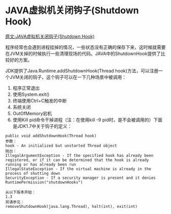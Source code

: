 # JAVA虚拟机关闭钩子(Shutdown Hook)
[原文:JAVA虚拟机关闭钩子(Shutdown Hook)](http://blog.csdn.net/u013256816/article/details/50394923)


程序经常也会遇到进程挂掉的情况，一些状态没有正确的保存下来，这时候就需要在JVM关掉的时候执行一些清理现场的代码。JAVA中的ShutdownHook提供了比较好的方案。

JDK提供了Java.Runtime.addShutdownHook(Thread hook)方法，可以注册一个JVM关闭的钩子，这个钩子可以在一下几种场景中被调用：

1.  程序正常退出
2.  使用System.exit()
3.  终端使用Ctrl+C触发的中断
4.  系统关闭
5.  OutOfMemory宕机
6.  使用Kill pid命令干掉进程（注：在使用kill -9 pid时，是不会被调用的）下面是JDK1.7中关于钩子的定义：

```
public void addShutdownHook(Thread hook)  
参数：  
hook - An initialized but unstarted Thread object   
抛出：   
IllegalArgumentException - If the specified hook has already been registered, or if it can be determined that the hook is already running or has already been run   
IllegalStateException - If the virtual machine is already in the process of shutting down   
SecurityException - If a security manager is present and it denies RuntimePermission("shutdownHooks")  

从以下版本开始：   
1.3   
另请参见：  
removeShutdownHook(java.lang.Thread), halt(int), exit(int)  

```


